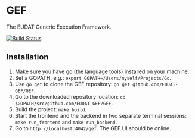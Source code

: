 GEF
===

The EUDAT Generic Execution Framework.

[![Build Status](https://travis-ci.org/EUDAT-GEF/GEF.svg?branch=master)](https://travis-ci.org/EUDAT-GEF/GEF)

Installation
------------

1. Make sure you have go (the language tools) installed on your machine.
2. Set a GOPATH, e.g.: `export GOPATH=/Users/myself/Projects/Go`.
3. Use `go get` to clone the GEF repository: `go get github.com/EUDAT-GEF/GEF`.
4. Go to the downloaded repository location: `cd $GOPATH/src/github.com/EUDAT-GEF/GEF`.
5. Build the project: `make build`.
6. Start the frontend and the backend in two separate terminal sessions: `make run_frontend` and `make run_backend`.
7. Go to `http://localhost:4042/gef`. The GEF UI should be online.

